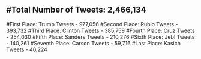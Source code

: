 #Total Number of Tweets: 2,466,134 
---
#First Place: Trump Tweets - 977,056
#Second Place: Rubio Tweets - 393,732
#Third Place: Clinton Tweets - 385,759
#Fourth Place: Cruz Tweets - 254,030
#Fifth Place: Sanders Tweets - 210,276
#Sixth Place: Jeb! Tweets - 140,261
#Seventh Place: Carson Tweets - 59,716
#Last Place: Kasich Tweets - 46,224
